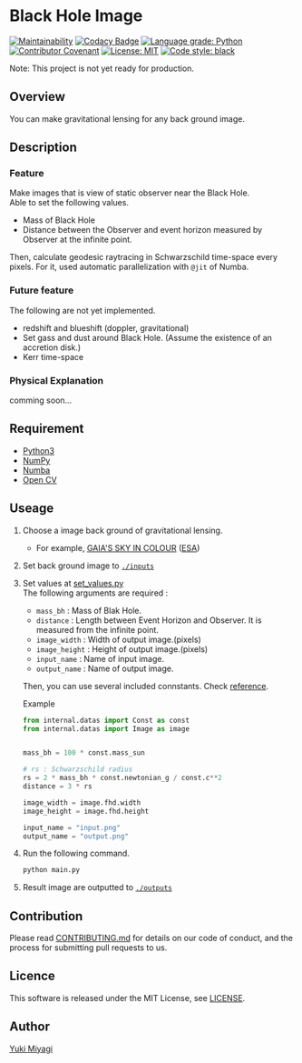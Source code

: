 # Black Hole Image

[![Maintainability](https://api.codeclimate.com/v1/badges/25f1b0c4e9d1ef1d1b9e/maintainability)](https://codeclimate.com/github/yukimyg/black_hole_image/maintainability) [![Codacy Badge](https://app.codacy.com/project/badge/Grade/ccb0fbe17c6c4aaba4dc139ef3c33b48)](https://www.codacy.com/gh/yukimyg/black-hole-image/dashboard?utm_source=github.com&amp;utm_medium=referral&amp;utm_content=yukimyg/black-hole-image&amp;utm_campaign=Badge_Grade) [![Language grade: Python](https://img.shields.io/lgtm/grade/python/g/yukimyg/black-hole-image.svg?logo=lgtm&logoWidth=18)](https://lgtm.com/projects/g/yukimyg/black-hole-image/context:python)
 [![Contributor Covenant](https://img.shields.io/badge/Contributor%20Covenant-2.0-4baaaa.svg)](code_of_conduct.md) [![License: MIT](https://img.shields.io/badge/license-MIT-blue.svg)](./LICENSE)
 [![Code style: black](https://img.shields.io/badge/code%20style-black-000000.svg)](https://github.com/psf/black)

Note: This project is not yet ready for production.

## Overview

You can make gravitational lensing for any back ground image.

## Description

### Feature

Make images that is view of static observer near the Black Hole.  
Able to set the following values.

- Mass of Black Hole
- Distance between the Observer and event horizon measured by Observer at the infinite point.

 Then, calculate geodesic raytracing in Schwarzschild time-space every pixels. For it, used automatic parallelization with `@jit` of Numba.

### Future feature

The following are not yet implemented.

- redshift and blueshift (doppler, gravitational)
- Set gass and dust around Black Hole. (Assume the existence of an accretion disk.)
- Kerr time-space

### Physical Explanation

comming soon...
<!-- ## Demo -->

<!-- ## VS.  -->

## Requirement

- [Python3](https://wiki.python.org/moin/BeginnersGuide/Download)
- [NumPy](https://numpy.org/install/)
- [Numba](https://numba.readthedocs.io/en/stable/user/installing.html)
- [Open CV](https://docs.opencv.org/4.x/df/d65/tutorial_table_of_content_introduction.html)

## Useage

1. Choose a image back ground of gravitational lensing.
   - For example, [
GAIA'S SKY IN COLOUR](https://sci.esa.int/web/gaia/-/60196-gaia-s-sky-in-colour-equirectangular-projection) ([ESA](https://www.esa.int/))
2. Set back ground image to [`./inputs`](./inputs)
3. Set values at [set_values.py](set_values.py)  
  The following arguments are required :
     - `mass_bh` : Mass of Blak Hole.
     - `distance` : Length between Event Horizon and Observer. It is measured from the infinite point.
     - `image_width` : Width of output image.(pixels)
     - `image_height` : Height of output image.(pixels)
     - `input_name` : Name of input image.
     - `output_name` : Name of output image.

   Then, you can use several included connstants.  Check [reference](./docs/value_refarence.md).

   Example

   ```py
   from internal.datas import Const as const
   from internal.datas import Image as image


   mass_bh = 100 * const.mass_sun

   # rs : Schwarzschild radius
   rs = 2 * mass_bh * const.newtonian_g / const.c**2
   distance = 3 * rs

   image_width = image.fhd.width
   image_height = image.fhd.height

   input_name = "input.png"
   output_name = "output.png"
   ```

4. Run the following command.

   ```sh
   python main.py
   ```

5. Result image are outputted to [`./outputs`](./outputs/)

<!-- ## Install -->

## Contribution

Please read [CONTRIBUTING.md](CONTRIBUTING.md) for details on our code of conduct, and the process for submitting pull requests to us.

## Licence

This software is released under the MIT License, see [LICENSE](./LICENSE).

## Author

[Yuki Miyagi](https://github.com/yukimyg)
